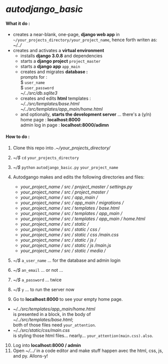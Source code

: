 # _autodjango_basic_

#### What it do :
- creates a near-blank, one-page, **django web app** in `~/your_projects_directory/your_project_name`, hence forth writen as: _~/../_
- creates and activates a **virtual environment**
  - installs **django 3.0.8** and dependencies
  - starts a **django project** `project_master`
  - starts a **django app** `app_main`
  - creates and migrates **database :**\
    prompts for :\
    $ `user_name`\
    $ `user_password`\
    _~/../src/db.sqlite3_
  - creates and edits **html** templates :\
    _~/../src/templates/base.html_\
    _~/../src/templates/app_main/home.html_
  - and optionally, **starts the development server** ... there's a (y/n)\
    home page : **localhost:8000**\
    admin log in page : **localhost:8000/adimn**

#### How to do :
1. Clone this repo into
_.~/your_projects_directory/_
2. _~/$_ `cd` `your_projects_directory`
3. _~/$_ `python` `autodjango_basic.py` `your_project_name`
4. Autodgango makes and edits the following directories and files:
    -  _your_project_name / src / project_master / settings.py_
    -  _your_project_name / src / project_master /_
    -  _your_project_name / src / app_main /_
    -  _your_project_name / src / app_main / migrations /_
    -  _your_project_name / src / templates / base.html_
    -  _your_project_name / src / templates / app_main /_
    -  _your_project_name / src / templates / app_main / home.html_
    -  _your_project_name / src / static /_
    -  _your_project_name / src / static / css /_
    -  _your_project_name / src / static / css /main.css_
    -  _your_project_name / src / static / js /_
    -  _your_project_name / src / static / js /main.js_
    -  _your_project_name / src / static / media /_

5. _~/$_ `a_user_name` ... for the database and admin login

6. _~/$_ `an_email` ... or not ...

7. _~/$_ `a_password` ... twice

8. _~/$_ `y` ... to run the server now

9. Go to **localhost:8000** to see your empty home page.
  - _~/../src/templates/app_main/home.html_\
   is presented in a block, in the body of\
  _~/../src/templates/base.html_;\
 both of those files need `your_attention`.
  - _~/../src/static/css/main.css_\
  is styling those html files... nearly... `your_attention(main.css).also`.

10. Log into **localhost:8000 / admin**
11. Open _~/.../_ in a code editor and make stuff happen avec the html, css, js, and py.
Allons-y!
